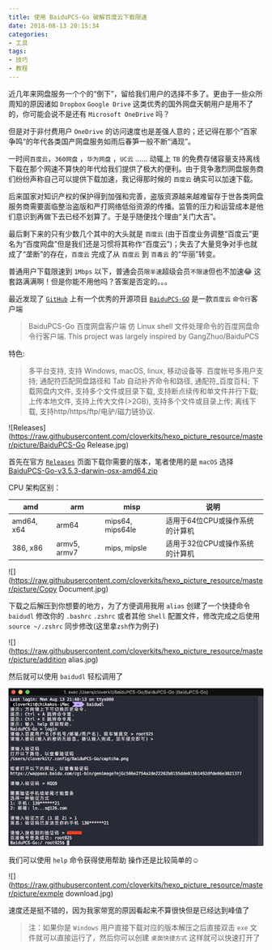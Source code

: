 ```yaml
---
title: 使用 BaiduPCS-Go 破解百度云下载限速
date: 2018-08-13 20:15:34
categories:
- 工具
tags:
- 技巧
- 教程
---
```


近几年来网盘服务一个个的“倒下”，留给我们用户的选择不多了。更由于一些众所周知的原因诸如 `Dropbox` `Google Drive` 这类优秀的国外网盘天朝用户是用不了的，你可能会说不是还有 `Microsoft OneDrive` 吗？

但是对于非付费用户 `OneDrive` 的访问速度也是差强人意的；还记得在那个”百家争鸣“的年代各类国产网盘服务如雨后春笋一般不断“涌现”。

<!-- more -->

一时间`百度云`，`360网盘` ，`华为网盘` ，`UC云` ……
动辄上 `TB` 的免费存储容量支持离线下载在那个网速不算快的年代给我们提供了极大的便利。由于竞争激烈网盘服务商们纷纷声称自己可以提供下载加速，我记得那时候的 `百度云` 确实可以加速下载。

后来国家对知识产权的保护得到加强和完善，盗版资源越来越难留存于世各类网盘服务商需要面临整治盗版和严打网络低俗资源的传播。监管的压力和运营成本是他们意识到再做下去已经不划算了。于是乎随便找个理由“关门大吉”。

最后剩下来的只有少数几个其中的大头就是 `百度云` (由于百度业务调整“百度云”更名为“百度网盘”但是我们还是习惯将其称作“百度云”)；失去了大量竞争对手也就成了“垄断”的存在，`百度云` 完成了从 `百度云` 到 `百毒云` 的“华丽”转变。

普通用户下载限速到 `1Mbps` 以下，普通会员`限半速`超级会员`不限速`但也不加速😂 这套路满满啊！但是你能不用他吗？答案是否定的。。。

最近发现了 [`GitHub`](https://github.com) 上有一个优秀的开源项目 [`BaiduPCS-GO`](https://github.com/iikira/BaiduPCS-Go) 是一款`百度云` `命令行`客户端


>BaiduPCS-Go 百度网盘客户端
>仿 Linux shell 文件处理命令的百度网盘命令行客户端.
>This project was largely inspired by GangZhuo/BaiduPCS


特色:

>多平台支持, 支持 Windows, macOS, linux, 移动设备等.
>百度帐号多用户支持;
>通配符匹配网盘路径和 Tab 自动补齐命令和路径, 通配符_百度百科;
>下载网盘内文件, 支持多个文件或目录下载, 支持断点续传和单文件并行下载;
>上传本地文件, 支持上传大文件(>2GB), 支持多个文件或目录上传;
离线下载, 支持http/https/ftp/电驴/磁力链协议.

![Releases](https://raw.githubusercontent.com/cloverkits/hexo_picture_resource/master/picture/BaiduPCS-Go Release.jpg)

首先在官方 [`Releases`](https://github.com/iikira/BaiduPCS-Go/releases) 页面下载你需要的版本，笔者使用的是 `macOS` 选择 [BaiduPCS-Go-v3.5.3-darwin-osx-amd64.zip](https://github.com/iikira/BaiduPCS-Go/releases/download/v3.5.3/BaiduPCS-Go-v3.5.3-darwin-osx-amd64.zip)

CPU 架构区别：

|amd | arm | misp | 说明|
|----|-----|------|-----|
|amd64, x64|arm64|mips64, mips64le|适用于64位CPU或操作系统的计算机|
|386, x86	|armv5, armv7|mips, mipsle|适用于32位CPU或操作系统的计算机|


![](https://raw.githubusercontent.com/cloverkits/hexo_picture_resource/master/picture/Copy Document.jpg)

下载之后解压到你想要的地方，为了方便调用我用 `alias` 创建了一个快捷命令 `baidudl` 修改你的 `.bashrc` `.zshrc` 或者其他 `Shell` 配置文件，修改完成之后使用 `source ~/.zshrc` 同步修改(这里拿`zsh`作为例子)

![](https://raw.githubusercontent.com/cloverkits/hexo_picture_resource/master/picture/addition alias.jpg)

然后就可以使用 `baidudl` 轻松调用了

![](https://raw.githubusercontent.com/cloverkits/hexo_picture_resource/master/picture/Login.jpg)


我们可以使用 `help` 命令获得使用帮助 操作还是比较简单的☺️

![](https://raw.githubusercontent.com/cloverkits/hexo_picture_resource/master/picture/exmple download.jpg)

速度还是挺不错的，因为我家带宽的原因看起来不算很快但是已经达到峰值了

>注：如果你是 `Windows` 用户直接下载对应的版本解压之后直接双击 `exe` 文件就可以直接运行了，然后你可以创建 `桌面快捷方式` 这样就可以快速打开了









	

	


